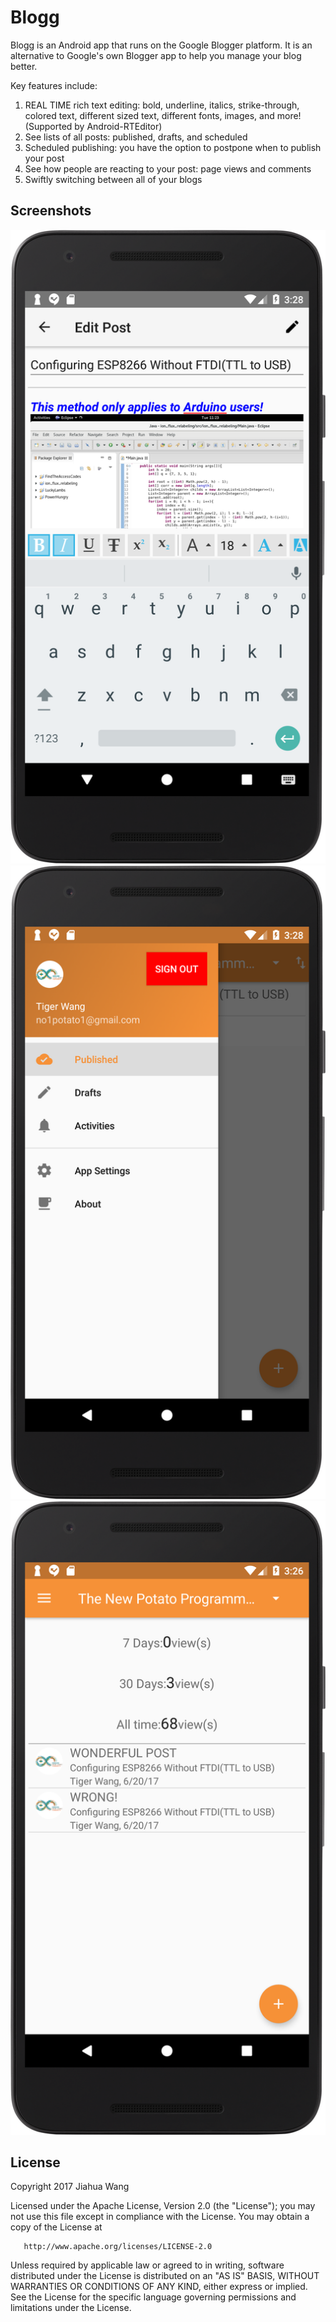 Blogg
=====
Blogg is an Android app that runs on the Google Blogger platform. It is an alternative to Google's own Blogger app to help you manage your blog better.

Key features include:
1. REAL TIME rich text editing: bold, underline, italics, strike-through, colored text, different sized text, different fonts, images, and more! (Supported by Android-RTEditor)
2. See lists of all posts: published, drafts, and scheduled
3. Scheduled publishing: you have the option to postpone when to publish your post
4. See how people are reacting to your post: page views and comments
5. Swiftly switching between all of your blogs

Screenshots
-----------
![Images](https://github.com/thenewpotato/Blogg/blob/master/screenshots/device-2017-09-01-152822.png)
![Images](https://github.com/thenewpotato/Blogg/blob/master/screenshots/device-2017-09-01-152900.png)
![Images](https://github.com/thenewpotato/Blogg/blob/master/screenshots/device-2017-09-01-152658.png)

License
-------
   Copyright 2017 Jiahua Wang

   Licensed under the Apache License, Version 2.0 (the "License");
   you may not use this file except in compliance with the License.
   You may obtain a copy of the License at

       http://www.apache.org/licenses/LICENSE-2.0

   Unless required by applicable law or agreed to in writing, software
   distributed under the License is distributed on an "AS IS" BASIS,
   WITHOUT WARRANTIES OR CONDITIONS OF ANY KIND, either express or implied.
   See the License for the specific language governing permissions and
   limitations under the License.
